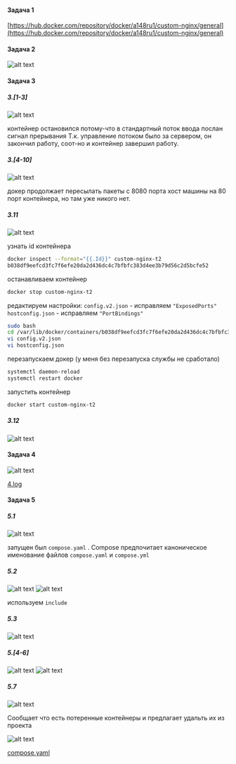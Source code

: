 #### Задача 1

[https://hub.docker.com/repository/docker/a148ru1/custom-nginx/general](https://hub.docker.com/repository/docker/a148ru1/custom-nginx/general)

#### Задача 2

![alt text](image.png)

#### Задача 3

##### 3.[1-3]

![alt text](image-1.png)

контейнер остановился потому-что в стандартный поток ввода послан сигнал прерывания Т.к. управление потоком было за сервером, он закончил работу, соот-но и контейнер завершил работу.

##### 3.[4-10]

![alt text](image-2.png)

докер продолжает пересылать пакеты с 8080 порта хост машины на 80 порт контейнера, но там уже никого нет.

##### 3.11

![alt text](image-3.png)

узнать id контейнера
```bash
docker inspect --format="{{.Id}}" custom-nginx-t2
b038df9eefcd3fc7f6efe20da2d436dc4c7bfbfc383d4ee3b79d56c2d5bcfe52
```
останавливаем контейнер 
```bash
docker stop custom-nginx-t2
```

редактируем настройки:
```config.v2.json```  - исправляем ```"ExposedPorts"```
```hostconfig.json``` - исправляем ```"PortBindings"```

```bash
sudo bash
cd /var/lib/docker/containers/b038df9eefcd3fc7f6efe20da2d436dc4c7bfbfc383d4ee3b79d56c2d5bcfe52
vi config.v2.json
vi hostconfig.json
```

перезапускаем докер (у меня без перезапуска службы не сработало)

```bash
systemctl daemon-reload
systemctl restart docker
```
запустить контейнер

```bash
docker start custom-nginx-t2
```

##### 3.12

![alt text](image-4.png)

#### Задача 4

![alt text](image-5.png)

[4.log](4.log)

#### Задача 5

##### 5.1

![alt text](image-6.png)

запущен был ```compose.yaml``` . Compose предпочитает каноническое именование файлов ```compose.yaml``` и ```compose.yml```

##### 5.2

![alt text](image-8.png)
![alt text](image-7.png)

используем ```include```

##### 5.3

![alt text](image-9.png)

##### 5.[4-6]

![alt text](image-13.png)
![alt text](image-10.png)

##### 5.7

![alt text](image-11.png)

Сообщает что есть потеренные контейнеры и предлагает удальть их из проекта

![alt text](image-12.png)

[compose.yaml](task5/compose.yaml)